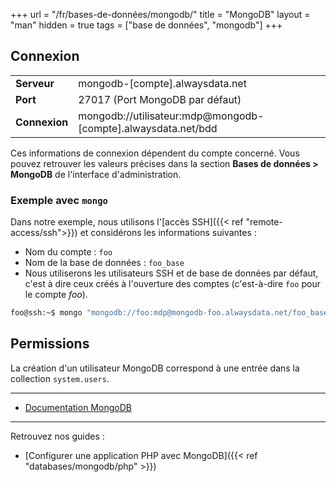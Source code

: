 +++
url = "/fr/bases-de-données/mongodb/"
title = "MongoDB"
layout = "man"
hidden = true
tags = ["base de données", "mongodb"]
+++

## Connexion

|               |                                                               |
|---------------|---------------------------------------------------------------|
| **Serveur**   | mongodb-[compte].alwaysdata.net                               |
| **Port**      | 27017 (Port MongoDB par défaut)                               |
| **Connexion** | mongodb://utilisateur:mdp@mongodb-[compte].alwaysdata.net/bdd |

Ces informations de connexion dépendent du compte concerné. Vous pouvez retrouver les valeurs précises dans la section **Bases de données > MongoDB** de l'interface d'administration.

### Exemple avec `mongo`
Dans notre exemple, nous utilisons l'[accès SSH]({{< ref "remote-access/ssh">}}) et considérons les informations suivantes :

- Nom du compte : `foo`
- Nom de la base de données : `foo_base`
- Nous utiliserons les utilisateurs SSH et de base de données par défaut, c'est à dire ceux créés à l'ouverture des comptes (c'est-à-dire `foo` pour le compte _foo_).

```sh
foo@ssh:~$ mongo "mongodb://foo:mdp@mongodb-foo.alwaysdata.net/foo_base"
```

## Permissions

La création d'un utilisateur MongoDB correspond à une entrée dans la collection `system.users`.

---

- [Documentation MongoDB](https://docs.mongodb.com/)

---

Retrouvez nos guides :

- [Configurer une application PHP avec MongoDB]({{< ref "databases/mongodb/php" >}})

